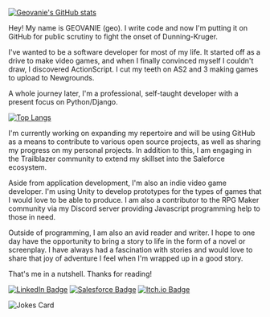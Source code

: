[![Geovanie's GitHub stats](https://github-readme-stats.vercel.app/api?username=geovanie-ruiz&show_icons=true&include_all_commits=true&count_private=true&theme=dark)](https://github.com/anuraghazra/github-readme-stats)

Hey! My name is GEOVANIE (geo). I write code and now I'm putting it on GitHub for public scrutiny to fight the onset of Dunning-Kruger.

I've wanted to be a software developer for most of my life. It started off as a drive to make video games, and when I finally convinced myself I couldn't draw, I discovered ActionScript. I cut my teeth on AS2 and 3 making games to upload to Newgrounds.

A whole journey later, I'm a professional, self-taught developer with a present focus on Python/Django.

[![Top Langs](https://github-readme-stats.vercel.app/api/top-langs/?username=geovanie-ruiz&theme=dark&layout=compact&hide=css)](https://github.com/anuraghazra/github-readme-stats)

I'm currently working on expanding my repertoire and will be using GitHub as a means to contribute to various open source projects, as well as sharing my progress on my personal projects. In addition to this, I am engaging in the Trailblazer community to extend my skillset into the Saleforce ecosystem.

Aside from application development, I'm also an indie video game developer. I'm using Unity to develop prototypes for the types of games that I would love to be able to produce. I am also a contributor to the RPG Maker community via my Discord server providing Javascript programming help to those in need.

Outside of programming, I am also an avid reader and writer. I hope to one day have the opportunity to bring a story to life in the form of a novel or screenplay. I have always had a fascination with stories and would love to share that joy of adventure I feel when I'm wrapped up in a good story.

That's me in a nutshell. Thanks for reading!

<a href="https://www.linkedin.com/in/geovanie"><img src="https://img.shields.io/badge/LinkedIn-0077B5?style=for-the-badge&logo=linkedin&logoColor=white" alt="LinkedIn Badge"/></a>
<a href="https://trailblazer.me/id/geovanie"><img src="https://img.shields.io/badge/Salesforce-00A1E0?style=for-the-badge&logo=Salesforce&logoColor=white" alt="Salesforce Badge"/></a>
<a href="https://storied.itch.io"><img src="https://img.shields.io/badge/Itch.io-FA5C5C?style=for-the-badge&logo=itchdotio&logoColor=white" alt="Itch.io Badge"/></a>


	
  
<img src="https://readme-jokes.vercel.app/api?theme=darcula" alt="Jokes Card" />
